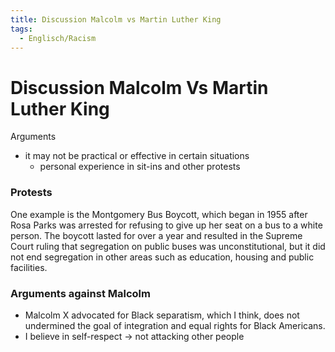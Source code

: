 ```yaml
---
title: Discussion Malcolm vs Martin Luther King
tags:
  - Englisch/Racism
---
```

# Discussion Malcolm Vs Martin Luther King

Arguments

- it may not be practical or effective in certain situations
    - personal experience in sit-ins and other protests

### Protests

One example is the Montgomery Bus Boycott, which began in 1955 after Rosa Parks was arrested for refusing to give up her seat on a bus to a white person. The boycott lasted for over a year and resulted in the Supreme Court ruling that segregation on public buses was unconstitutional, but it did not end segregation in other areas such as education, housing and public facilities.

### Arguments against Malcolm

- Malcolm X advocated for Black separatism, which I think, does not undermined the goal of integration and equal rights for Black Americans.
- I believe in self-respect → not attacking other people